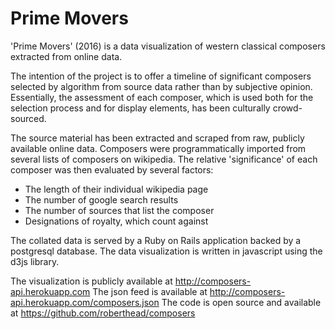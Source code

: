 # Prime Movers

'Prime Movers' (2016) is a data visualization of western classical composers extracted from online data.

The intention of the project is to offer a timeline of significant composers selected by algorithm from source data rather than by subjective opinion. Essentially, the assessment of each composer, which is used both for the selection process and for display elements, has been culturally crowd-sourced.

The source material has been extracted and scraped from raw, publicly available online data. Composers were programmatically imported from several lists of composers on wikipedia. The relative 'significance' of each composer was then evaluated by several factors:
- The length of their individual wikipedia page
- The number of google search results
- The number of sources that list the composer
- Designations of royalty, which count against

The collated data is served by a Ruby on Rails application backed by a postgresql database. The data visualization is written in javascript using the d3js library.

The visualization is publicly available at http://composers-api.herokuapp.com
The json feed is available at http://composers-api.herokuapp.com/composers.json
The code is open source and available at https://github.com/roberthead/composers
